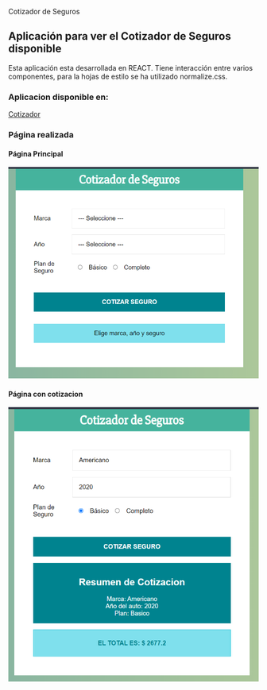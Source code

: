 Cotizador de Seguros

## Aplicación para ver el Cotizador de Seguros disponible

Esta aplicación esta desarrollada en REACT. Tiene interacción entre varios componentes, para la hojas de estilo se ha utilizado normalize.css.

### Aplicacion disponible en:

[Cotizador](https://ccotizador.netlify.app/)

### Página realizada

#### Página Principal

![Página Principal](/screenshot/cotizador1.png)

#### Página con cotizacion

![Página de gastos](/screenshot/cotizador2.png)
